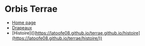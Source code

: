 # Orbis Terrae

- [Home page]([[https://latoofe08.github.io/terrae.github.io](https://latoofe08.github.io/terrae/)](https://latoofe08.github.io/terrae/))
- [Drapeaux]([https://latoofe08.github.io/terrae.github.io/drapeaux](https://latoofe08.github.io/terrae/drapeaux/))
- [Histoire]([(https://latoofe08.github.io/terrae.github.io/histoire](https://latoofe08.github.io/terrae/histoire/))
